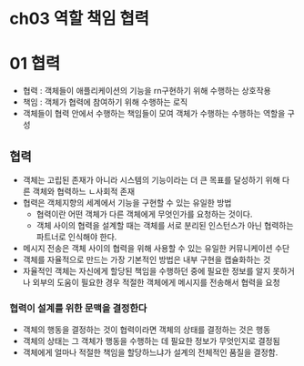 # ch03 역할 책임 협력

# 01 협력

- 협력 : 객체들이 애플리케이션의 기능을 rn구현하기 위해 수행하는 상호작용
- 책임 : 객체가 협력에 참여하기 위해 수행하는 로직
- 객체들이 협력 안에서 수행하는 책임들이 모여 객체가 수행하는 수행하는 역할을 구성

## 협력

- 객체는 고립된 존재가 아니라 시스템의 기능이라는 더 큰 목표를 달성하기 위해 다른 객체와 협력하느 ㄴ사회적 존재
- 협력은 객체지향의 세계에서 기능을 구현할 수 있는 유일한 방법
    - 협력이란 어떤 객체가 다른 객체에게 무엇인가를 요청하는 것이다.
    - 객체 사이의 협력을 설계할 때는 객체를 서로 분리된 인스턴스가 아닌 협력하는 파트너로 인식해야 한다.
- 메시지 전송은 객체 사이의 협력을 위해 사용할 수 있는 유일한 커뮤니케이션 수단
- 객체를 자율적으로 만드는 가장 기본적인 방법은 내부 구현을 캡슐화하는 것
- 자율적인 객체는 자신에게 할당된 책임을 수행하던 중에 필요한 정보를 알지 못하거나 외부의 도움이 필요한 경우 적절한 객체에게 메시지를 전송해서 협력을 요청

### 협력이 설계를 위한 문맥을 결정한다

- 객체의 행동을 결정하는 것이 협력이라면 객체의 상태를 결정하는 것은 행동
- 객체의 상태는 그 객체가 행동을 수행하는 데 필요한 정보가 무엇인지로 결정됨
- 객체에게 얼마나 적절한 책임을 할당하느냐가 설계의 전체적인 품질을 결정함.
